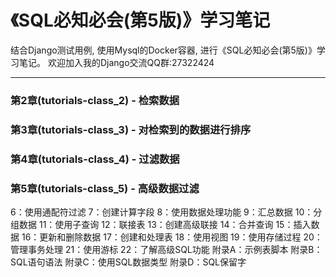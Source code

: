 # 《SQL必知必会(第5版)》学习笔记

结合Django测试用例, 使用Mysql的Docker容器, 进行《SQL必知必会(第5版)》学习笔记。
欢迎加入我的Django交流QQ群:27322424
***

### 第2章(tutorials-class_2) - 检索数据

### 第3章(tutorials-class_3) - 对检索到的数据进行排序

### 第4章(tutorials-class_4) - 过滤数据

### 第5章(tutorials-class_5) - 高级数据过滤

6：使用通配符过滤
7：创建计算字段
8：使用数据处理功能
9：汇总数据
10：分组数据
11：使用子查询
12：联接表
13：创建高级联接
14：合并查询
15：插入数据
16：更新和删除数据
17：创建和处理表
18：使用视图
19：使用存储过程
20：管理事务处理
21：使用游标
22：了解高级SQL功能
附录A：示例表脚本
附录B：SQL语句语法
附录C：使用SQL数据类型
附录D：SQL保留字
